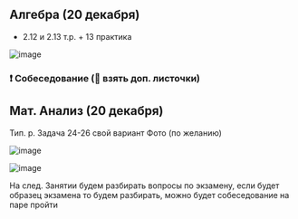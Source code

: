 ## Алгебра (20 декабря)
- 2.12 и 2.13 т.р. + 13 практика

![image](https://user-images.githubusercontent.com/70198995/207324787-8001a760-7281-4b2c-b6c7-3c8fd482ba80.png)

### ❗ Собеседование (📄 взять доп. листочки)


## Мат. Анализ (20 декабря)

Тип. р. Задача 24-26 свой вариант
Фото (по желанию)

![image](https://user-images.githubusercontent.com/70198995/208507516-ced18eeb-5c7f-42d2-8657-f2d0d8b65c85.png)

![image](https://user-images.githubusercontent.com/70198995/208507527-04e6d27b-2f0a-453f-afb0-f2a97ea8a604.png)

На след. Занятии будем разбирать вопросы по экзамену, если будет образец экзамена то будем разбирать, можно будет собеседование на паре пройти
